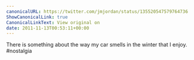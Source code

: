 ```yaml
---
canonicalURL: https://twitter.com/jmjordan/status/135520547579764736
ShowCanonicalLink: true
CanonicalLinkText: View original on
date: 2011-11-13T00:53:11+00:00
---
```

There is something about the way my car smells in the winter that I enjoy. #nostalgia